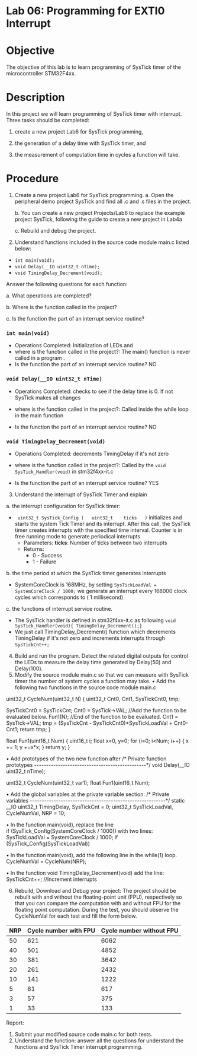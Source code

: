 Lab 06: Programming for EXTI0 Interrupt 
======================================

# Objective
The objective of this lab is to learn programming of SysTick timer of the microcontroller STM32F4xx.

# Description
In this project we will learn programming of SysTick timer with interrupt. Three tasks should be completed: 
1) create a new project Lab6 for SysTick programming, 

2) the generation of a delay time with SysTick timer, and 

3) the measurement of computation time in cycles a function will take.

# Procedure
1.	Create a new project Lab6 for SysTick programming.
    a.	Open the peripheral demo project SysTick and find all .c and .s files in the project.

    b.	You can create a new project Projects/Lab6 to replace the example project SysTick, following the guide to create a new project in Lab4a
    
    c.	Rebuild and debug the project.

2.	Understand functions included in the source code module main.c listed below: 
- ```int main(void);```
- ```void Delay(__IO uint32_t nTime);```
- ```void TimingDelay_Decrement(void);```

Answer the following questions for each function:

a.	What operations are completed?

b.	Where is the function called in the project?

c.	Is the function the part of an interrupt service routine?


### ```int main(void)```

- Operations Completed: Initialization of LEDs and 
- where is the function called in the project?: The main() function is never called in a program .
- Is the function the part of an interrupt service routine? NO

### ```void Delay(__IO uint32_t nTime)```
- Operations Completed: checks to see if the delay time is 0. If not SysTick makes all changes

- where is the function called in the project?: Called inside the while loop in the main function

- Is the function the part of an interrupt service routine? NO

### ```void TimingDelay_Decrement(void)```

- Operations Completed:  decrements TimingDelay if it's not zero 

- where is the function called in the project?: Called by the ```void SysTick_Handler(void)``` in stm32f4xx-it.c

- Is the function the part of an interrupt service routine? YES



3.	Understand the interrupt of SysTick Timer and explain 

a.	the interrupt configuration for SysTick timer:
  - ``` uint32_t SysTick_Config	(	uint32_t 	ticks	)``` initializes and starts the system Tick Timer and its interrupt. After this call, the SysTick timer creates interrupts with the specified time interval. Counter is in free running mode to generate periodical interrupts
    - Parameters: **ticks**: Number of ticks between two interrupts
    - Returns:
      - 0 - Success
      - 1 - Failure

b.	the time period at which the SysTick timer generates interrupts
- SystemCoreClock is 168MHz, by setting ``` SysTickLoadVal = SystemCoreClock / 1000; ``` we generate an interrupt every 168000 clock cycles which corresponds to ( 1 millisecond)

c.	the functions of interrupt service routine.
- The SysTick handler is defined in stm32f4xx-it.c  as following 
``` void SysTick_Handler(void){ TimingDelay_Decrement();} ``` 
- We just call TimingDelay_Decrement() function which decrements TimingDelay if it's not zero and increments interrupts through ```SysTickCnt++;```  



4.	Build and run the program. Detect the related digital outputs for control the LEDs to measure the delay time generated by Delay(50) and Delay(100).
5.	Modify the source module main.c so that we can measure with SysTick timer the number of system cycles a function may take.
•	Add the following two functions in the source code module main.c

uint32_t CycleNum(uint32_t N)
{
  uint32_t Cnt0, Cnt1, SysTickCnt0, tmp;

  SysTickCnt0 = SysTickCnt;
  Cnt0 = SysTick->VAL;
  //Add the function to be evaluated below.
  Fun1(N);
  //End of the function to be evaluated.
  Cnt1 = SysTick->VAL;
  tmp = (SysTickCnt - SysTickCnt0)*SysTickLoadVal + Cnt0-Cnt1;
  return tmp;
}

float Fun1(uint16_t Num)
{
  uint16_t i;
  float x=0, y=0;
  for (i=0; i<Num; i++)
  {
    x += 1;
    y +=x*x;
  }
  return y;
}

•	Add prototypes of the two new function after
/* Private function prototypes -----------------------------------------------*/
void Delay(__IO uint32_t nTime);

uint32_t CycleNum(uint32_t var1);
float Fun1(uint16_t Num);

•	Add the global variables at the private variable section:
/* Private variables ---------------------------------------------------------*/
static __IO uint32_t TimingDelay, SysTickCnt = 0;
uint32_t SysTickLoadVal, CycleNumVal, NRP = 10;

•	In the function main(void), replace the line  
  if (SysTick_Config(SystemCoreClock / 1000))
with two lines:
  SysTickLoadVal = SystemCoreClock / 1000; 
  if (SysTick_Config(SysTickLoadVal))  


•	In the function main(void), add the following line in the while(1) loop.
CycleNumVal = CycleNum(NRP);

•	In the function void TimingDelay_Decrement(void) add the line:
SysTickCnt++;        //Increment interrupts


6.	Rebuild, Download and Debug your project:
The project should be rebuilt with and without the floating-point unit (FPU), respectively so that you can compare the computation with and without FPU for the floating point computation. During the test, you should observe the CycleNumVal for each test and fill the form below.


| NRP | Cycle number with FPU | Cycle number without FPU |
|-----|-----------------------|--------------------------|
| 50  | 621                   | 6062                     |
| 40  | 501                   | 4852                     |
| 30  | 381                   | 3642                     |
| 20  | 261                   | 2432                     |
| 10  | 141                   | 1222                     |
| 5   | 81                    | 617                      |
| 3   | 57                    | 375                      |
| 1   | 33                    | 133                      |


Report:
1.	Submit your modified source code main.c for both tests.
2.	Understand the function: answer all the questions for understand the functions and SysTick Timer interrupt programming.
 
